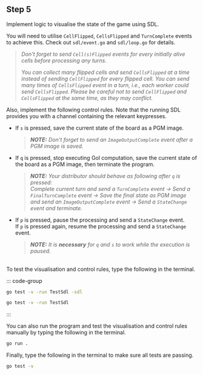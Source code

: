 <!--@include: index.md-->
#

## Step 5

Implement logic to visualise the state of the game using SDL.

You will need to utilise `CellFlipped`, `CellsFlipped` and `TurnComplete` events to achieve this.
Check out `sdl/event.go` and `sdl/loop.go` for details.

> *Don't forget to send `Cell(s)Flipped` events for every initially alive cells before processing any turns.*
>
> *You can collect many flipped cells and send `CellsFlipped` at a time instead of sending `CellFlipped` for every flipped cell.
> You can send many times of `CellsFlipped` event in a turn, i.e., each worker could send `CellsFlipped`.
> Please be careful not to send `CellFlipped` and `CellsFlipped` at the same time, as they may conflict.*

Also, implement the following control rules.
Note that the running SDL provides you with a channel containing the relevant keypresses.

- If `s` is pressed, save the current state of the board as a PGM image.
    > ***NOTE:** Don't forget to send an `ImageOutputComplete` event after a PGM image is saved.*
- If `q` is pressed, stop executing Gol computation, save the current state of the board as a PGM image, then terminate the program.
    > ***NOTE:** Your distributor should behave as following after `q` is pressed:
    > \
    > Complete current turn and send a `TurnComplete` event ->
    > Send a `FinalTurnComplete` event ->
    > Save the final state as PGM image and send an `ImageOutputComplete` event ->
    > Send a `StateChange` event and terminate.*
- If `p` is pressed, pause the processing and send a `StateChange` event.\
  If `p` is pressed again, resume the processing and send a `StateChange` event.
    > ***NOTE:**
    > It is **necessary** for `q` and `s` to work while the execution is paused.*

\
To test the visualisation and control rules, type the following in the terminal.

::: code-group

``` bash [Test with SDL window]
go test -v -run TestSdl -sdl
```

``` bash [Test without SDL window]
go test -v -run TestSdl
```

:::

You can also run the program and test the visualisation and control rules manually by typing the following in the terminal.

``` bash
go run .
```

Finally, type the following in the terminal to make sure all tests are passing.

``` bash
go test -v
```
